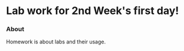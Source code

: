 <!-- # cc_w2d1_lab_homework -->
<h1>Lab work for 2nd Week's first day!</h1>
<h3>About</h3>
<p>Homework is about labs and their usage.</p>
